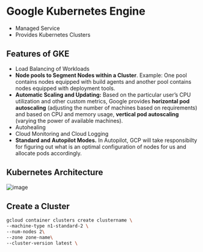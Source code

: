 # Google Kubernetes Engine

- Managed Service
- Provides Kubernetes Clusters

## Features of GKE
- Load Balancing of Workloads
- **Node pools to Segment Nodes within a Cluster**. Example: One pool contains nodes equipped with build agents and another pool contains nodes equipped with deployment tools.
- **Automatic Scaling and Updating:** Based on the particular user’s CPU utilization and other custom metrics, Google provides **horizontal pod autoscaling** (adjusting the number of machines based on requirements) and based on CPU and memory usage, **vertical pod autoscaling** (varying the power of available machines).
- Autohealing
- Cloud Monitoring and Cloud Logging
- **Standard and Autopilot Modes.** In Autopilot, GCP will take responsibilty for figuring out what is an optimal configuration of nodes for us and allocate pods accordingly.

## Kubernetes Architecture
![image](https://github.com/begh-azka/google-cloud-learning/assets/97597065/eb63b3a6-e14e-47ab-9a6d-78678d5e2827)

## Create a Cluster
```sh
gcloud container clusters create clustername \
--machine-type n1-standard-2 \
--num-nodes 2\
--zone zone-name\
--cluster-version latest \
```
